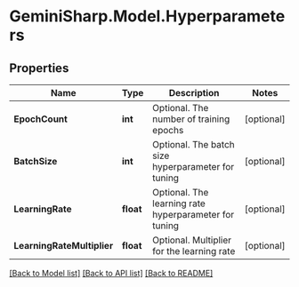 # GeminiSharp.Model.Hyperparameters

## Properties

Name | Type | Description | Notes
------------ | ------------- | ------------- | -------------
**EpochCount** | **int** | Optional. The number of training epochs | [optional] 
**BatchSize** | **int** | Optional. The batch size hyperparameter for tuning | [optional] 
**LearningRate** | **float** | Optional. The learning rate hyperparameter for tuning | [optional] 
**LearningRateMultiplier** | **float** | Optional. Multiplier for the learning rate | [optional] 

[[Back to Model list]](../README.md#documentation-for-models) [[Back to API list]](../README.md#documentation-for-api-endpoints) [[Back to README]](../README.md)

